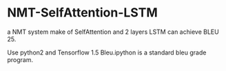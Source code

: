 # NMT-SelfAttention-LSTM
a NMT system make of SelfAttention and 2 layers LSTM can achieve BLEU 25.

Use python2 and Tensorflow 1.5 
Bleu.ipython is a standard bleu grade program.
